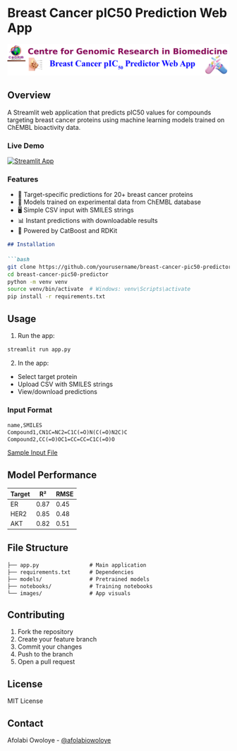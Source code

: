 # Breast Cancer pIC50 Prediction Web App

![App Logo](logo/logo.png)
## Overview
A Streamlit web application that predicts pIC50 values for compounds targeting breast cancer proteins using machine learning models trained on ChEMBL bioactivity data.

### Live Demo
[![Streamlit App](https://static.streamlit.io/badges/streamlit_badge_black_white.svg)](https://breast-cancer-pic50.streamlit.app/)

### Features

- 🎯 Target-specific predictions for 20+ breast cancer proteins
- 🧪 Models trained on experimental data from ChEMBL database
- 🖥️ Simple CSV input with SMILES strings
- 📊 Instant predictions with downloadable results
- 🚀 Powered by CatBoost and RDKit
  
```markdown
## Installation

```bash
git clone https://github.com/yourusername/breast-cancer-pic50-predictor.git
cd breast-cancer-pic50-predictor
python -m venv venv
source venv/bin/activate  # Windows: venv\Scripts\activate
pip install -r requirements.txt
```

## Usage

1. Run the app:
```bash
streamlit run app.py
```

2. In the app:
- Select target protein
- Upload CSV with SMILES strings
- View/download predictions

### Input Format
```csv
name,SMILES
Compound1,CN1C=NC2=C1C(=O)N(C(=O)N2C)C
Compound2,CC(=O)OC1=CC=CC=C1C(=O)O
```

[Sample Input File](https://example.com/sample.csv)

## Model Performance

| Target  | R²    | RMSE |
|---------|-------|------|
| ER      | 0.87  | 0.45 |
| HER2    | 0.85  | 0.48 |
| AKT     | 0.82  | 0.51 |

## File Structure

```
├── app.py                # Main application
├── requirements.txt      # Dependencies
├── models/               # Pretrained models
├── notebooks/            # Training notebooks
└── images/               # App visuals
```

## Contributing

1. Fork the repository
2. Create your feature branch
3. Commit your changes
4. Push to the branch
5. Open a pull request

## License

MIT License

## Contact

Afolabi Owoloye - [@afolabiowoloye](https://github.com/afolabiowoloye)

